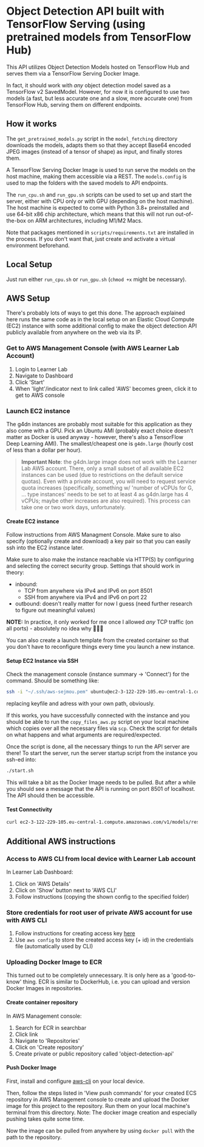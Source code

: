 # Object Detection API built with TensorFlow Serving (using pretrained models from TensorFlow Hub)
This API utilizes Object Detection Models hosted on TensorFlow Hub and serves them via a TensorFlow Serving Docker Image.

In fact, it should work with _any_ object detection model saved as a TensorFlow v2 SavedModel. However, for now it is configured to use two models (a fast, but less accurate one and a slow, more accurate one) from TensorFlow Hub, serving them on different endpoints. 

## How it works
The `get_pretrained_models.py` script in the `model_fetching` directory downloads the models, adapts them so that they accept Base64 encoded JPEG images (instead of a tensor of shape) as input, and finally stores them.

A TensorFlow Serving Docker Image is used to run serve the models on the host machine, making them accessible via a REST. The `models.config` is used to map the folders with the saved models to API endpoints.

The `run_cpu.sh` and `run_gpu.sh` scripts can be used to set up and start the server, either with CPU only or with GPU (depending on the host machine). The host machine is expected to come with Python 3.8+ preinstalled and use 64-bit x86 chip architecture, which means that this will not run out-of-the-box on ARM architectures, including M1/M2 Macs.

Note that packages mentioned in `scripts/requirements.txt` are installed in the process. If you don't want that, just create and activate a virtual environment beforehand.

## Local Setup
Just run either `run_cpu.sh` or `run_gpu.sh` (`chmod +x` might be necessary).

## AWS Setup
There's probably lots of ways to get this done. The approach explained here runs the same code as in the local setup on an Elastic Cloud Compute (EC2) instance with some additional config to make the object detection API publicly available from anywhere on the web via its IP.

### Get to AWS Management Console (with AWS Learner Lab Account)

1. Login to Learner Lab
2. Navigate to Dashboard
3. Click 'Start'
4. When 'light'/indicator next to link called 'AWS' becomes green, click it to get to AWS console

### Launch EC2 instance
The g4dn instances are probably most suitable for this application as they also come with a GPU. Pick an Ubuntu AMI (probably exact choice doesn't matter as Docker is used anyway - however, there's also a TensorFlow Deep Learning AMI). The smallest/cheapest one is `g4dn.large` (hourly cost of less than a dollar per hour).

> **Important Note**: the g4dn.large image does not work with the Learner Lab AWS account. There, only a small subset of all available EC2 instances can be used (due to restrictions on the default service quotas). Even with a private account, you will need to request service quota increases (specifically, something w/ 'number of vCPUs for G, ... type instances' needs to be set to at least 4 as g4dn.large has 4 vCPUs; maybe other increases are also required). This process can take one or two work days, unfortunately.

#### Create EC2 instance
Follow instructions from AWS Managment Console. Make sure to also specify (optionally create and download) a key pair so that you can easily ssh into the EC2 instance later. 

Make sure to also make the instance reachable via HTTP(S) by configuring and selecting the correct security group. Settings that should work in theory:
- inbound: 
  - TCP from anywhere via IPv4 and IPv6 on port 8501
  - SSH from anywhere via IPv4 and IPv6 on port 22
- outbound: doesn't really matter for now I guess (need further research to figure out meaningful values)

**NOTE:** In practice, it only worked for me once I allowed _any_ TCP traffic (on all ports) - absolutely no idea why 🤷🏼‍♂️

You can also create a launch template from the created container so that you don't have to reconfigure things every time you launch a new instance.

#### Setup EC2 Instance via SSH
Check the management console (instance summary -> 'Connect') for the command. Should be something like:
```bash
ssh -i "~/.ssh/aws-sejmou.pem" ubuntu@ec2-3-122-229-105.eu-central-1.compute.amazonaws.com
```
replacing keyfile and adress with your own path, obviously.

If this works, you have successfully connected with the instance and you should be able to run the `copy_files_aws.py` script on your local machine which copies over all the necessary files via `scp`. Check the script for details on what happens and what arguments are required/expected.

Once the script is done, all the necessary things to run the API server are there! To start the server, run the server startup script from the instance you ssh-ed into:
```bash
./start.sh
```

This will take a bit as the Docker Image needs to be pulled. But after a while you should see a message that the API is running on port 8501 of localhost. The API should then be accessible.

#### Test Connectivity
```bash
curl ec2-3-122-229-105.eu-central-1.compute.amazonaws.com/v1/models/resnet50_v1_fpn_640x640/metadata
```

## Additional AWS instructions

### Access to AWS CLI from local device with Learner Lab account
In Learner Lab Dashboard:
1. Click on 'AWS Details'
2. Click on 'Show' button next to 'AWS CLI'
3. Follow instructions (copying the shown config to the specified folder)

### Store credentials for root user of private AWS account for use with AWS CLI
1. Follow instructions for creating access key [here](https://docs.aws.amazon.com/IAM/latest/UserGuide/id_root-user.html#id_root-user_manage_add-key)
2. Use `aws config` to store the created access key (+ id) in the credentials file (automatically used by CLI)

### Uploading Docker Image to ECR
This turned out to be completely unnecessary. It is only here as a 'good-to-know' thing. ECR is similar to DockerHub, i.e. you can upload and version Docker Images in repositories.

#### Create container repository
In AWS Management console:
1. Search for ECR in searchbar
2. Click link
3. Navigate to 'Repositories'
4. Click on 'Create repository'
5. Create private or public repository called 'object-detection-api'

#### Push Docker Image
First, install and configure [aws-cli]([https://](https://docs.aws.amazon.com/cli/latest/userguide/getting-started-install.html)) on your local device.

Then, follow the steps listed in 'View push commands' for your created ECS repository in AWS Management console to create and upload the Docker image for this project to the repository. Run them on your local machine's terminal from this directory. Note: The docker image creation and especially pushing takes quite some time.

Now the image can be pulled from anywhere by using `docker pull` with the path to the repository.